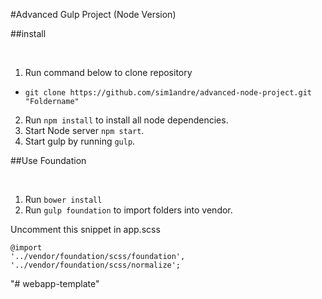 #Advanced Gulp Project (Node Version)

##install

<br/>

1. Run command below to clone repository
  * `git clone https://github.com/sim1andre/advanced-node-project.git "Foldername"`
2. Run `npm install` to install all node dependencies.
3. Start Node server `npm start`.
4. Start gulp by running `gulp`.

##Use Foundation

<br/>

1. Run `bower install`
2. Run `gulp foundation` to import folders into vendor.

Uncomment this snippet in app.scss

```
@import
'../vendor/foundation/scss/foundation',
'../vendor/foundation/scss/normalize';
```
"# webapp-template" 
